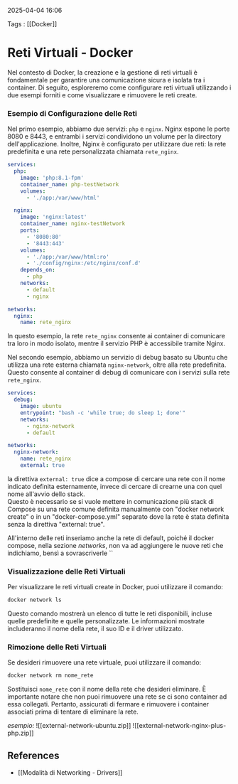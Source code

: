 2025-04-04 16:06

Tags : [[Docker]]

# Reti Virtuali - Docker

Nel contesto di Docker, la creazione e la gestione di reti virtuali è fondamentale per garantire una comunicazione sicura e isolata tra i container. Di seguito, esploreremo come configurare reti virtuali utilizzando i due esempi forniti e come visualizzare e rimuovere le reti create.

### Esempio di Configurazione delle Reti

Nel primo esempio, abbiamo due servizi: `php` e `nginx`. Nginx espone le porte 8080 e 8443, e entrambi i servizi condividono un volume per la directory dell'applicazione. Inoltre, Nginx è configurato per utilizzare due reti: la rete predefinita e una rete personalizzata chiamata `rete_nginx`.

```yaml
services:
  php:
    image: 'php:8.1-fpm'
    container_name: php-testNetwork
    volumes:
      - './app:/var/www/html'

  nginx:
    image: 'nginx:latest'
    container_name: nginx-testNetwork
    ports:
      - '8080:80'
      - '8443:443'
    volumes:
      - './app:/var/www/html:ro'
      - './config/nginx:/etc/nginx/conf.d'
    depends_on:
      - php
    networks:
      - default
      - nginx

networks:
  nginx:
    name: rete_nginx
```

In questo esempio, la rete `rete_nginx` consente ai container di comunicare tra loro in modo isolato, mentre il servizio PHP è accessibile tramite Nginx.

Nel secondo esempio, abbiamo un servizio di debug basato su Ubuntu che utilizza una rete esterna chiamata `nginx-network`, oltre alla rete predefinita. Questo consente al container di debug di comunicare con i servizi sulla rete `rete_nginx`.

```yaml
services:
  debug:
    image: ubuntu
    entrypoint: "bash -c 'while true; do sleep 1; done'"
    networks:
      - nginx-network
      - default

networks:
  nginx-network:
    name: rete_nginx
    external: true
```

la direttiva `external: true` dice a compose di cercare una rete con il nome indicato definita esternamente, invece di cercare di crearne una con quel nome all'avvio dello stack.  
Questo è necessario se si vuole mettere in comunicazione più stack di Compose su una rete comune definita manualmente con "docker network create" o in un "docker-compose.yml" separato dove la rete è stata definita senza la direttiva "external: true".

All'interno delle reti inseriamo anche la rete di default, poiché il docker compose, nella sezione *networks*, non va ad aggiungere le nuove reti che indichiamo, bensì a sovrascriverle 
``
### Visualizzazione delle Reti Virtuali

Per visualizzare le reti virtuali create in Docker, puoi utilizzare il comando:

```bash
docker network ls
```

Questo comando mostrerà un elenco di tutte le reti disponibili, incluse quelle predefinite e quelle personalizzate. Le informazioni mostrate includeranno il nome della rete, il suo ID e il driver utilizzato.

### Rimozione delle Reti Virtuali

Se desideri rimuovere una rete virtuale, puoi utilizzare il comando:

```bash
docker network rm nome_rete
```

Sostituisci `nome_rete` con il nome della rete che desideri eliminare. È importante notare che non puoi rimuovere una rete se ci sono container ad essa collegati. Pertanto, assicurati di fermare e rimuovere i container associati prima di tentare di eliminare la rete.

*esempio:*
![[external-network-ubuntu.zip]]
![[external-network-nginx-plus-php.zip]]
## References

- [[Modalità di Networking - Drivers]]